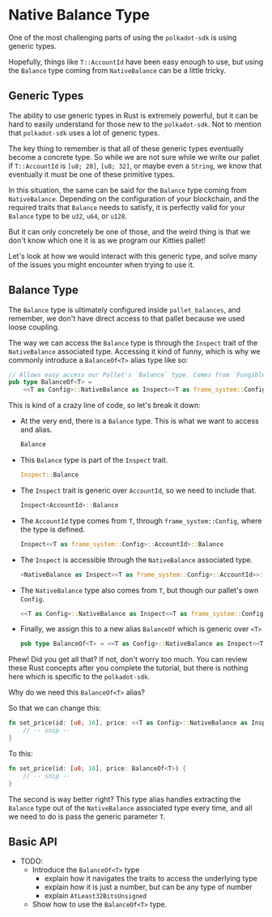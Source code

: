 # Native Balance Type

One of the most challenging parts of using the `polkadot-sdk` is using generic types.

Hopefully, things like `T::AccountId` have been easy enough to use, but using the `Balance` type coming from `NativeBalance` can be a little tricky.

## Generic Types

The ability to use generic types in Rust is extremely powerful, but it can be hard to easily understand for those new to the `polkadot-sdk`. Not to mention that `polkadot-sdk` uses a lot of generic types.

The key thing to remember is that all of these generic types eventually become a concrete type. So while we are not sure while we write our pallet if `T::AccountId` is `[u8; 20]`, `[u8; 32]`, or maybe even a `String`, we know that eventually it must be one of these primitive types.

In this situation, the same can be said for the `Balance` type coming from `NativeBalance`. Depending on the configuration of your blockchain, and the required traits that `Balance` needs to satisfy, it is perfectly valid for your `Balance` type to be `u32`, `u64`, or `u128`.

But it can only concretely be one of those, and the weird thing is that we don't know which one it is as we program our Kitties pallet!

Let's look at how we would interact with this generic type, and solve many of the issues you might encounter when trying to use it.

## Balance Type

The `Balance` type is ultimately configured inside `pallet_balances`, and remember, we don't have direct access to that pallet because we used loose coupling.

The way we can access the `Balance` type is through the `Inspect` trait of the `NativeBalance` associated type. Accessing it kind of funny, which is why we commonly introduce a `BalanceOf<T>` alias type like so:

```rust
// Allows easy access our Pallet's `Balance` type. Comes from `Fungible` interface.
pub type BalanceOf<T> =
	<<T as Config>::NativeBalance as Inspect<<T as frame_system::Config>::AccountId>>::Balance;

```

This is kind of a crazy line of code, so let's break it down:

- At the very end, there is a `Balance` type. This is what we want to access and alias.
	```rust
	Balance
	```
- This `Balance` type is part of the `Inspect` trait.
	```rust
	Inspect::Balance
	```
- The `Inspect` trait is generic over `AccountId`, so we need to include that.
	```rust
	Inspect<AccountId>::Balance
	```
- The `AccountId` type comes from `T`, through `frame_system::Config`, where the type is defined.
	```rust
	Inspect<<T as frame_system::Config>::AccountId>::Balance
	```
- The `Inspect` is accessible through the `NativeBalance` associated type.
	```rust
	<NativeBalance as Inspect<<T as frame_system::Config>::AccountId>>::Balance
	```
- The `NativeBalance` type also comes from `T`, but though our pallet's own `Config`.
	```rust
	<<T as Config>::NativeBalance as Inspect<<T as frame_system::Config>::AccountId>>::Balance
	```
- Finally, we assign this to a new alias `BalanceOf` which is generic over `<T>`
	```rust
	pub type BalanceOf<T> = <<T as Config>::NativeBalance as Inspect<<T as frame_system::Config>::AccountId>>::Balance
	```

Phew! Did you get all that? If not, don't worry too much. You can review these Rust concepts after you complete the tutorial, but there is nothing here which is specific to the `polkadot-sdk`.

Why do we need this `BalanceOf<T>` alias?

So that we can change this:

```rust
fn set_price(id: [u8; 16], price: <<T as Config>::NativeBalance as Inspect<<T as frame_system::Config>::AccountId>>::Balance) {
	// -- snip --
}
```

To this:

```rust
fn set_price(id: [u8; 16], price: BalanceOf<T>) {
	// -- snip --
}
```

The second is way better right? This type alias handles extracting the `Balance` type out of the `NativeBalance` associated type every time, and all we need to do is pass the generic parameter `T`.

## Basic API

- TODO:
	- Introduce the `BalanceOf<T>` type
		- explain how it navigates the traits to access the underlying type
		- explain how it is just a number, but can be any type of number
		- explain `AtLeast32BitsUnsigned`
	- Show how to use the `BalanceOf<T>` type.
